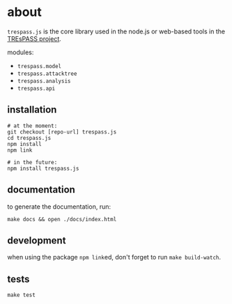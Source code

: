 # about

`trespass.js` is the core library used in the node.js or web-based tools in the [TREsPASS project](https://www.trespass-project.eu/).

modules:
- `trespass.model`
- `trespass.attacktree`
- `trespass.analysis`
- `trespass.api`


## installation

```
# at the moment:
git checkout [repo-url] trespass.js
cd trespass.js
npm install
npm link

# in the future:
npm install trespass.js
```


## documentation

to generate the documentation, run:

```
make docs && open ./docs/index.html
```


## development

when using the package `npm link`ed, don't forget to run `make build-watch`.


## tests

```
make test
```
